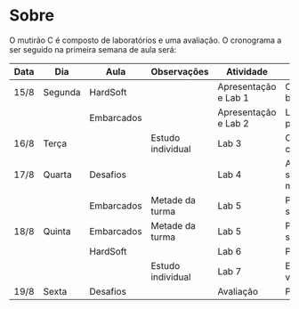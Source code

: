 # Sobre

O mutirão C é composto de laboratórios e uma avaliação. O cronograma a ser seguido na primeira semana de aula será:

| Data | Dia     | Aula       | Observações       | Atividade            | Conteúdo                   |
| ---  | ---     | ---        | ---               | ---                  | ---                        |
| 15/8 | Segunda | HardSoft   |                   | Apresentação e Lab 1 | Conceitos básicos          |
|      |         | Embarcados |                   | Apresentação e Lab 2 | Lógica de programação      |
| 16/8 | Terça   |            | Estudo individual | Lab 3                | Compilação com GCC         |
| 17/8 | Quarta  | Desafios   |                   | Lab 4                | Arrays, strings e matrizes |
|      |         | Embarcados | Metade da turma   | Lab 5                | Ponteiros e structs        |
| 18/8 | Quinta  | Embarcados | Metade da turma   | Lab 5                | Ponteiros e structs        |
|      |         | HardSoft   |                   | Lab 6                | Prática                    |
|      |         |            | Estudo individual | Lab 7                | Escopo de variáveis        |
| 19/8 | Sexta   | Desafios   |                   | Avaliação            | Prova                      |
